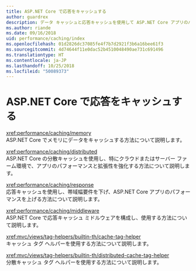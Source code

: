 ```yaml
---
title: ASP.NET Core で応答をキャッシュする
author: guardrex
description: データ キャッシュと応答キャッシュを使用して ASP.NET Core アプリのパフォーマンスを向上させる方法を説明します。
ms.author: riande
ms.date: 09/16/2018
uid: performance/caching/index
ms.openlocfilehash: 01d2826dc37085fe4f7b7d2921f3b6a16bee61f3
ms.sourcegitcommit: 4d74644f11e0dac52b4510048490ae731c691496
ms.translationtype: HT
ms.contentlocale: ja-JP
ms.lasthandoff: 10/25/2018
ms.locfileid: "50089373"
---
```

# <a name="cache-responses-in-aspnet-core"></a>ASP.NET Core で応答をキャッシュする

<xref:performance/caching/memory>  
ASP.NET Core でメモリにデータをキャッシュする方法について説明します。

<xref:performance/caching/distributed>  
ASP.NET Core の分散キャッシュを使用し、特にクラウドまたはサーバー ファーム環境で、アプリのパフォーマンスと拡張性を強化する方法について説明します。

<xref:performance/caching/response>  
応答キャッシュを使用し、帯域幅要件を下げ、ASP.NET Core アプリのパフォーマンスを上げる方法について説明します。

<xref:performance/caching/middleware>  
ASP.NET Core で応答キャッシュ ミドルウェアを構成し、使用する方法について説明します。

<xref:mvc/views/tag-helpers/builtin-th/cache-tag-helper>  
キャッシュ タグ ヘルパーを使用する方法について説明します。

<xref:mvc/views/tag-helpers/builtin-th/distributed-cache-tag-helper>  
分散キャッシュ タグ ヘルパーを使用する方法について説明します。

